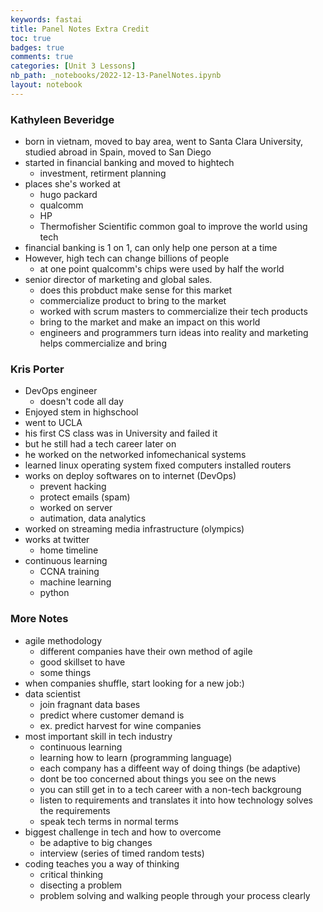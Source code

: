 ```yaml
---
keywords: fastai
title: Panel Notes Extra Credit
toc: true 
badges: true
comments: true 
categories: [Unit 3 Lessons]
nb_path: _notebooks/2022-12-13-PanelNotes.ipynb
layout: notebook
---
```


<!--
#################################################
### THIS FILE WAS AUTOGENERATED! DO NOT EDIT! ###
#################################################
# file to edit: _notebooks/2022-12-13-PanelNotes.ipynb
-->

<div class="container" id="notebook-container">
        
<div class="cell border-box-sizing text_cell rendered"><div class="inner_cell">
<div class="text_cell_render border-box-sizing rendered_html">
<h3 id="Kathyleen-Beveridge">Kathyleen Beveridge<a class="anchor-link" href="#Kathyleen-Beveridge"> </a></h3><ul>
<li>born in vietnam, moved to bay area, went to Santa Clara University, studied abroad in Spain, moved to San Diego</li>
<li>started in financial banking and moved to hightech<ul>
<li>investment, retirment planning</li>
</ul>
</li>
<li>places she's worked at<ul>
<li>hugo packard</li>
<li>qualcomm</li>
<li>HP</li>
<li>Thermofisher Scientific
common goal to improve the world using tech</li>
</ul>
</li>
<li>financial banking is 1 on 1, can only help one person at a time</li>
<li>However, high tech can change billions of people<ul>
<li>at one point qualcomm's chips were used by half the world</li>
</ul>
</li>
<li>senior director of marketing and global sales.<ul>
<li>does this probduct make sense for this market </li>
<li>commercialize product to bring to the market</li>
<li>worked with scrum masters to commercialize their tech products</li>
<li>bring to the market and make an impact on this world</li>
<li>engineers and programmers turn ideas into reality and marketing helps commercialize and bring </li>
</ul>
</li>
</ul>

</div>
</div>
</div>
<div class="cell border-box-sizing text_cell rendered"><div class="inner_cell">
<div class="text_cell_render border-box-sizing rendered_html">
<h3 id="Kris-Porter">Kris Porter<a class="anchor-link" href="#Kris-Porter"> </a></h3><ul>
<li>DevOps engineer<ul>
<li>doesn't code all day</li>
</ul>
</li>
<li>Enjoyed stem in highschool </li>
<li>went to UCLA</li>
<li>his first CS class was in University and failed it </li>
<li>but he still had a tech career later on</li>
<li>he worked on the networked infomechanical systems </li>
<li>learned linux operating system
fixed computers installed routers</li>
<li>works on deploy softwares on to internet (DevOps)<ul>
<li>prevent hacking</li>
<li>protect emails (spam)</li>
<li>worked on server</li>
<li>autimation, data analytics</li>
</ul>
</li>
<li>worked on streaming media infrastructure (olympics)</li>
<li>works at twitter <ul>
<li>home timeline</li>
</ul>
</li>
<li>continuous learning <ul>
<li>CCNA training</li>
<li>machine learning</li>
<li>python</li>
</ul>
</li>
</ul>

</div>
</div>
</div>
<div class="cell border-box-sizing text_cell rendered"><div class="inner_cell">
<div class="text_cell_render border-box-sizing rendered_html">
<h3 id="More-Notes">More Notes<a class="anchor-link" href="#More-Notes"> </a></h3><ul>
<li>agile methodology<ul>
<li>different companies have their own method of agile</li>
<li>good skillset to have</li>
<li>some things </li>
</ul>
</li>
<li>when companies shuffle, start looking for a new job:)</li>
<li>data scientist<ul>
<li>join fragnant data bases</li>
<li>predict where customer demand is</li>
<li>ex. predict harvest for wine companies</li>
</ul>
</li>
<li>most important skill in tech industry<ul>
<li>continuous learning</li>
<li>learning how to learn (programming language)</li>
<li>each company has a diffeent way of doing things (be adaptive)</li>
<li>dont be too concerned about things you see on the news</li>
<li>you can still get in to a tech career with a non-tech backgroung</li>
<li>listen to requirements and translates it into how technology solves the requirements</li>
<li>speak tech terms in normal terms</li>
</ul>
</li>
<li>biggest challenge in tech and how to overcome<ul>
<li>be adaptive to big changes</li>
<li>interview (series of timed random tests)</li>
</ul>
</li>
<li>coding teaches you a way of thinking<ul>
<li>critical thinking</li>
<li>disecting a problem</li>
<li>problem solving and walking people through your process clearly</li>
</ul>
</li>
</ul>

</div>
</div>
</div>
</div>
 

